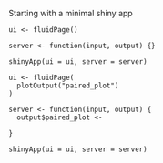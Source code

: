 

Starting with a minimal shiny app

```
ui <- fluidPage()

server <- function(input, output) {}

shinyApp(ui = ui, server = server)
```

```
ui <- fluidPage(
  plotOutput("paired_plot")
)

server <- function(input, output) {
  output$paired_plot <- 

}

shinyApp(ui = ui, server = server)
```
